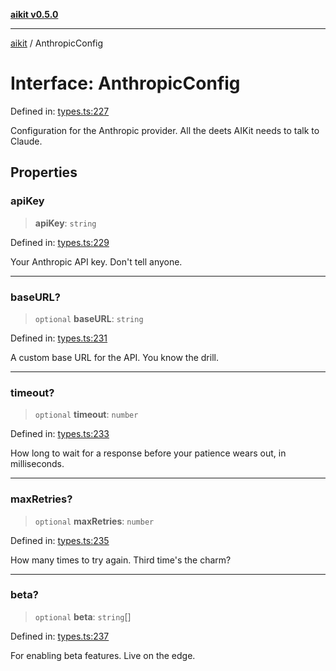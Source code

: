 [**aikit v0.5.0**](../README.md)

---

[aikit](../README.md) / AnthropicConfig

# Interface: AnthropicConfig

Defined in: [types.ts:227](https://github.com/chinmaymk/aikit/blob/main/src/types.ts#L227)

Configuration for the Anthropic provider.
All the deets AIKit needs to talk to Claude.

## Properties

### apiKey

> **apiKey**: `string`

Defined in: [types.ts:229](https://github.com/chinmaymk/aikit/blob/main/src/types.ts#L229)

Your Anthropic API key. Don't tell anyone.

---

### baseURL?

> `optional` **baseURL**: `string`

Defined in: [types.ts:231](https://github.com/chinmaymk/aikit/blob/main/src/types.ts#L231)

A custom base URL for the API. You know the drill.

---

### timeout?

> `optional` **timeout**: `number`

Defined in: [types.ts:233](https://github.com/chinmaymk/aikit/blob/main/src/types.ts#L233)

How long to wait for a response before your patience wears out, in milliseconds.

---

### maxRetries?

> `optional` **maxRetries**: `number`

Defined in: [types.ts:235](https://github.com/chinmaymk/aikit/blob/main/src/types.ts#L235)

How many times to try again. Third time's the charm?

---

### beta?

> `optional` **beta**: `string`[]

Defined in: [types.ts:237](https://github.com/chinmaymk/aikit/blob/main/src/types.ts#L237)

For enabling beta features. Live on the edge.
